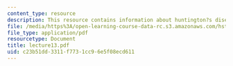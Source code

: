 ```yaml
---
content_type: resource
description: This resource contains information about huntington?s disease.
file: /media/https%3A/open-learning-course-data-rc.s3.amazonaws.com/hst-161-molecular-biology-and-genetics-in-modern-medicine-fall-2007/c23b51dd3311f7731cc96e5f08ecd611_lecture13.pdf
file_type: application/pdf
resourcetype: Document
title: lecture13.pdf
uid: c23b51dd-3311-f773-1cc9-6e5f08ecd611
---
```

